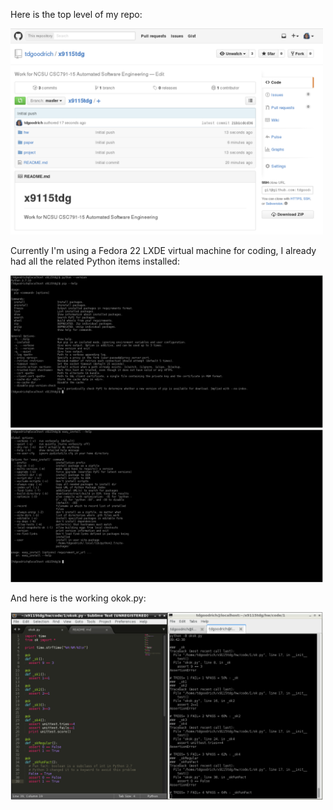Here is the top level of my repo:

<img src="toplevel.PNG" width=500>

Currently I'm using a Fedora 22 LXDE virtual machine for coding, I already had all the related Python items installed:

<img src="commands1.PNG" width=500>
<img src="commands2.PNG" width=500>

And here is the working okok.py:

<img src="okok.PNG" width=500>